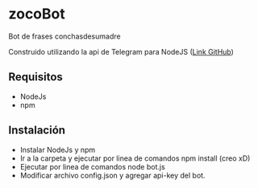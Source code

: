# zocoBot
Bot de frases conchasdesumadre

Construido utilizando la api de Telegram para NodeJS ([Link GitHub](https://github.com/yagop/node-telegram-bot-api))

## Requisitos
- NodeJs
- npm

## Instalación

- Instalar NodeJs y npm
- Ir a la carpeta y ejecutar por linea de comandos npm install (creo xD)
- Ejecutar por linea de comandos node bot.js
- Modificar archivo config.json y agregar api-key del bot.

